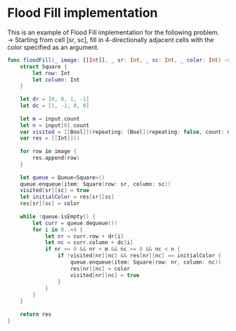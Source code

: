 # Flood Fill implementation

This is an example of Flood Fill implementation for the following problem.\
-> Starting from cell [sr, sc], fill in 4-directionally adjacent cells with the color specified as an argument.

```swift
func floodFill(_ image: [[Int]], _ sr: Int, _ sc: Int, _ color: Int) -> [[Int]] {
	struct Square {
		let row: Int
		let column: Int
	}
	
	let dr = [0, 0, 1, -1]
	let dc = [1, -1, 0, 0]
	
	let m = input.count
	let n = input[0].count
	var visited = [[Bool]](repeating: [Bool](repeating: false, count: n), count: m)
	var res = [[Int]]()
	
	for row in image {
		res.append(row)
	}
	
	let queue = Queue<Square>()
	queue.enqueue(item: Square(row: sr, column: sc))
	visited[sr][sc] = true
	let initialColor = res[sr][sc]
	res[sr][sc] = color
	
	while !queue.isEmpty() {
		let curr = queue.dequeue()!
		for i in 0..<4 {
			let nr = curr.row + dr[i]
			let nc = curr.column + dc[i]
			if nr >= 0 && nr < m && nc >= 0 && nc < n {
				if !visited[nr][nc] && res[nr][nc] == initialColor {
					queue.enqueue(item: Square(row: nr, column: nc))
					res[nr][nc] = color
					visited[nr][nc] = true
				}
			}
		}
	}
	
	return res
}

```
